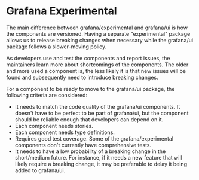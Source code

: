 # Grafana Experimental

The main difference between grafana/experimental and grafana/ui is how the components are versioned. Having a separate "experimental" package allows us to release breaking changes when necessary while the grafana/ui package follows a slower-moving policy.

As developers use and test the components and report issues, the maintainers learn more about shortcomings of the components. The older and more used a component is, the less likely it is that new issues will be found and subsequently need to introduce breaking changes.

For a component to be ready to move to the grafana/ui package, the following criteria are considered:

- It needs to match the code quality of the grafana/ui components. It doesn't have to be perfect to be part of grafana/ui, but the component should be reliable enough that developers can depend on it.
- Each component needs stories.
- Each component needs type definitions.
- Requires good test coverage. Some of the grafana/experimental components don't currently have comprehensive tests.
- It needs to have a low probability of a breaking change in the short/medium future. For instance, if it needs a new feature that will likely require a breaking change, it may be preferable to delay it being added to grafana/ui.
